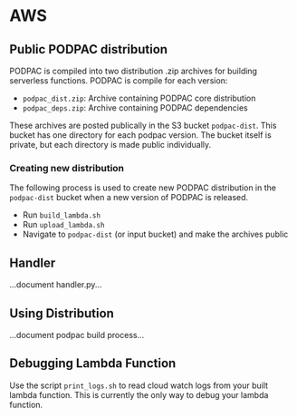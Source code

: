 # AWS

## Public PODPAC distribution

PODPAC is compiled into two distribution .zip archives for building serverless functions.
PODPAC is compile for each version:

- `podpac_dist.zip`: Archive containing PODPAC core distribution
- `podpac_deps.zip`: Archive containing PODPAC dependencies 

These archives are posted publically in the S3 bucket `podpac-dist`.
This bucket has one directory for each podpac version.
The bucket itself is private, but each directory is made public individually.

### Creating new distribution

The following process is used to create new PODPAC distribution in the `podpac-dist` bucket
when a new version of PODPAC is released.

- Run `build_lambda.sh`
- Run `upload_lambda.sh`
- Navigate to `podpac-dist` (or input bucket) and make the archives public

## Handler

...document handler.py...

## Using Distribution

...document podpac build process...

## Debugging Lambda Function

Use the script `print_logs.sh` to read cloud watch logs from your built lambda function.
This is currently the only way to debug your lambda function.
